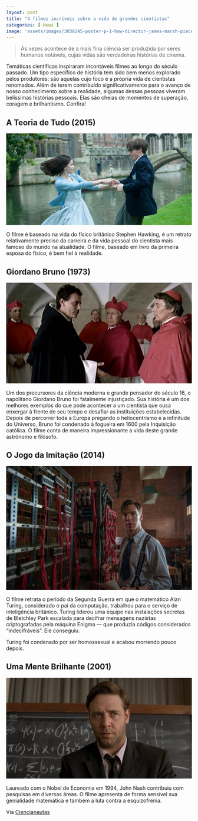```yaml
---
layout: post
title: "4 filmes incríveis sobre a vida de grandes cientistas"
categories: [ News ]
image: 'assets/images/3038245-poster-p-1-how-director-james-marsh-pieced-together-the-puzzle-of-stephen-hawking.jpg'
---
```


> Às vezes acontece de a mais fina ciência ser produzida por seres humanos notáveis, cujas vidas são verdadeiras histórias de cinema.

Temáticas científicas inspiraram incontáveis filmes ao longo do século passado. Um tipo específico de história tem sido bem menos explorado pelos produtores: são aquelas cujo foco é a própria vida de cientistas renomados. Além de terem contribuído significativamente para o avanço de nosso conhecimento sobre a realidade, algumas dessas pessoas viveram belíssimas histórias pessoais. Elas são cheias de momentos de superação, coragem e brilhantismo. Confira!

## A Teoria de Tudo (2015)

![A Teoria de Tudo](/assets/images/La-Teoria-del-tutto-di-James-Marsh-01-696x343.jpg)

O filme é baseado na vida do físico britânico Stephen Hawking, é um retrato relativamente preciso da carreira e da vida pessoal do cientista mais famoso do mundo na atualidade. O filme, baseado em livro da primeira esposa do físico, é bem fiel à realidade.

## Giordano Bruno (1973)

![Giordano Bruno](/assets/images/GiordanoBruno1973-2.png)

Um dos precursores da ciência moderna e grande pensador do século 16, o napolitano Giordano Bruno foi fatalmente injustiçado. Sua história é um dos melhores exemplos do que pode acontecer a um cientista que ousa enxergar à frente de seu tempo e desafiar as instituições estabelecidas. Depois de percorrer toda a Europa pregando o heliocentrismo e a infinitude do Universo, Bruno foi condenado à fogueira em 1600 pela Inquisição católica. O filme conta de maneira impressionante a vida deste grande astrônomo e filósofo.

<script async src="https://pagead2.googlesyndication.com/pagead/js/adsbygoogle.js"></script>
<!-- Informat -->
<ins class="adsbygoogle"
     style="display:block"
     data-ad-client="ca-pub-2838251107855362"
     data-ad-slot="2327980059"
     data-ad-format="auto"
     data-full-width-responsive="true"></ins>
<script>
(adsbygoogle = window.adsbygoogle || []).push({});
</script>    

## O Jogo da Imitação (2014)

![O Jogo da Imitação](/assets/images/imitac3a7c3a3o-631x420.jpg)

O filme retrata o período da Segunda Guerra em que o matemático Alan Turing, considerado o pai da computação, trabalhou para o serviço de inteligência britânico. Turing liderou uma equipe nas instalações secretas de Bletchley Park escalada para decifrar mensagens nazistas criptografadas pela máquina Enigma — que produzia códigos considerados “indecifráveis”. Ele conseguiu.

Turing foi condenado por ser homossexual e acabou morrendo pouco depois.

## Uma Mente Brilhante (2001)

![Uma Mente Brilhante](/assets/images/582x0_1422020784.jpg)

Laureado com o Nobel de Economia em 1994, John Nash contribuiu com pesquisas em diversas áreas. O filme apresenta de forma sensível sua genialidade matemática e também a luta contra a esquizofrenia.

<script async src="https://pagead2.googlesyndication.com/pagead/js/adsbygoogle.js"></script>
<!-- Informat -->
<ins class="adsbygoogle"
     style="display:block"
     data-ad-client="ca-pub-2838251107855362"
     data-ad-slot="2327980059"
     data-ad-format="auto"
     data-full-width-responsive="true"></ins>
<script>
(adsbygoogle = window.adsbygoogle || []).push({});
</script>    

Via [Ciencianautas](https://ciencianautas.com/4-filmes-incriveis-sobre-a-vida-de-grandes-cientistas/)



